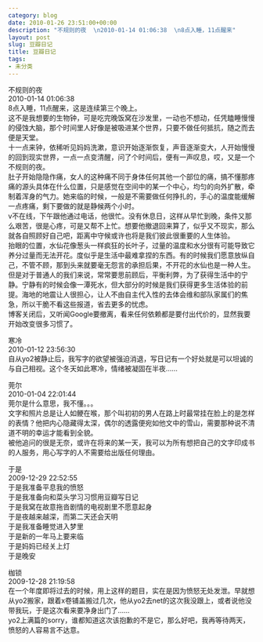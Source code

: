 ```yaml
---
category: blog
date: 2010-01-26 23:51:00+00:00
description: "不规则的夜  \n2010-01-14 01:06:38  \n8点入睡，11点醒来"
layout: post
slug: 豆瓣日记
title: 豆瓣日记
tags:
- 未分类
---
```


不规则的夜  
2010-01-14 01:06:38  
8点入睡，11点醒来，这是连续第三个晚上。  
这不是我想要的生物钟，可是吃完晚饭窝在沙发里，一动也不想动，任凭瞌睡慢慢的侵蚀大脑，那个时间里人好像是被吸进某个世界，只要不做任何抵抗，随之而去便是天堂。  
十一点来钟，依稀听见妈妈洗漱，意识开始逐渐恢复，声音逐渐变大，人开始慢慢的回到现实世界，一点一点变清醒，问了个时间后，便有一声叹息，哎，又是一个不规则的夜。  
肚子开始隐隐作痛，女人的这种痛不同于身体任何其他一个部位的痛，搞不懂那疼痛的源头具体在什么位置，只是感觉在空间中的某一个中心，均匀的向外扩散，牵制着浑身的气力。她来临的时候，一般是不需要做任何挣扎的，手心的温度能缓解一点疼痛，剩下要做的就是静候两个小时。  
v不在线，下午跟他通过电话，他很忙。没有休息日，这样从早忙到晚，条件又那么艰苦，很是心疼，可是又帮不上忙。想要他撤退回来算了，似乎又不现实，那么就各自照顾好自己吧，距离中守候或许也将是我们彼此很重要的人生体验。  
抬眼的位置，水仙花像葱头一样疯狂的长叶子，过量的温度和水分很有可能导致它养分过量而无法开花。度似乎是生活中最难拿捏的东西。有的时候我们愿意放纵自己，不管不顾，那到头来就要毫无怨言的承担后果，不开花的水仙也是一种人生。但是对于普通人的我们来说，常常要思前顾后，平衡利弊，为了获得生活中的宁静。宁静有的时候会像一潭死水，但大部分的时候是我们获得更多生活体验的前提。海地的地震让人很担心，让人不由自主代入性的去体会维和部队家属们的焦急，所以干脆不看这些报道，省去更多的忧虑。  
博客关闭后，又听闻Google要撤离，看来任何依赖都是要付出代价的，显然我要开始改变很多习惯了。

寒冷  
2010-01-12 23:56:30  
自从yo2被静止后，我写字的欲望被强迫消退，写日记有一个好处就是可以坦诚的与自己相视。这个冬天如此寒冷，情绪被凝固在半夜……

莞尔  
2010-01-04 22:01:44  
莞尔是什么意思，我不懂。。。  
文字和照片总是让人如鲠在喉，那个叫初初的男人在路上时最常挂在脸上的是怎样的表情？他把内心隐藏得太深，偶尔的透露便宛如他文中的雪山，需要那种说不清道不明的幸运才能看到全貌。  
被他追问的很是无奈，或许在将来的某一天，我可以为所有想把自己的文字印成书的人服务，用心写字的人不需要给出版任何理由。

于是  
2009-12-29 22:52:55  
于是我准备平息我的愤怒  
于是我准备向和菜头学习习惯用豆瓣写日记  
于是我窝在故意拖沓剧情的电视剧里不愿意起身  
于是夜越来越深，而第二天还会天明  
于是我准备睡觉进入梦里  
于是新的一年马上要来临  
于是妈妈已经关上灯  
于是晚安

  
枷锁  
2009-12-28 21:19:58  
在一个年度即将过去的时候，用上这样的题目，实在是因为愤怒无处发泄。早就想从yo2搬家，跟着x卷铺盖搬过几次，他从yo2去net的这次我没跟上，或者说他没带我玩，于是这次看来要净身出门了……  
yo2上满篇的sorry，谁都知道这次该抱歉的不是它，那么好吧，我再等待两天，愤怒的人容易言不达意。
